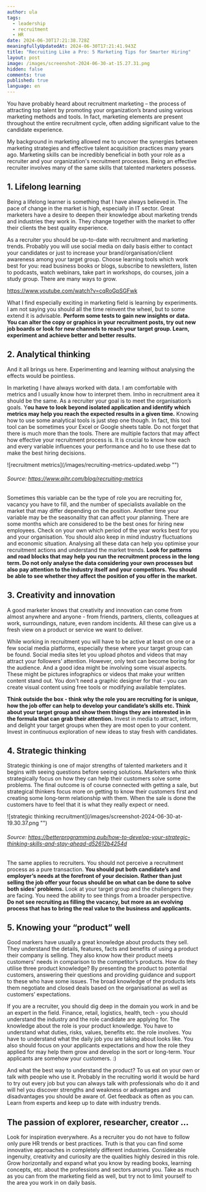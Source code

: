 ```yaml
---
author: ula
tags:
  - leadership
  - recruitment
  - HR
date: 2024-06-30T17:21:38.728Z
meaningfullyUpdatedAt: 2024-06-30T17:21:41.943Z
title: "Recruiting Like a Pro: 5 Marketing Tips for Smarter Hiring"
layout: post
image: /images/screenshot-2024-06-30-at-15.27.31.png
hidden: false
comments: true
published: true
language: en
---
```

You have probably heard about recruitment marketing – the process of attracting top talent by promoting your organization’s brand using various marketing methods and tools. In fact, marketing elements are present throughout the entire recruitment cycle, often adding significant value to the candidate experience.

My background in marketing allowed me to uncover the synergies between marketing strategies and effective talent acquisition practices many years ago. Marketing skills can be incredibly beneficial in both your role as a recruiter and your organization's recruitment processes. Being an effective recruiter involves many of the same skills that talented marketers possess.

## 1. Lifelong learning

Being a lifelong learner is something that I have always believed in. The pace of change in the market is high, especially in IT sector. Great marketers have a desire to deepen their knowledge about marketing trends and industries they work in. They change together with the market to offer their clients the best quality experience.   

As a recruiter you should be up-to-date with recruitment and marketing trends. Probably you will use social media on daily basis either to contact your candidates or just to increase your brand/organisation/client awareness among your target group. Choose learning tools which work best for you: read business books or blogs, subscribe to newsletters, listen to podcasts, watch webinars, take part in workshops, do courses, join a study group. There are many ways to grow.  

https://www.youtube.com/watch?v=cqRoGpSGFwk 

What I find especially exciting in marketing field is learning by experiments. I am not saying you should all the time reinvent the wheel, but to some extend it is advisable. **Perform some tests to gain new insights or data. You can alter the copy or graphics in your recruitment posts, try out new job boards or look for new channels to reach your target group. Learn, experiment and achieve better and better results.**

## 2. Analytical thinking

And it all brings us here. Experimenting and learning without analysing the effects would be pointless.

In marketing I have always worked with data. I am comfortable with metrics and I usually know how to interpret them. Imho in recruitment area it should be the same. As a recruiter your goal is to meet the organisation’s goals. Y**ou have to look beyond isolated application and identify which metrics may help you reach the expected results in a given time.** Knowing how to use some analytical tools is just step one though. In fact, this tool tool can be sometimes your Excel or Google sheets table. Do not forget that there is much more than the tools. There are multiple factors that may affect how effective your recruitment process is. It is crucial to know how each and every variable influences your performance and ho to use these dat to make the best hiring decisions. 

<div className="image">![recruitment metrics](/images/recruiting-metrics-updated.webp "")</div>

###### Source: https://www.aihr.com/blog/recruiting-metrics

Sometimes this variable can be the type of role you are recruiting for, vacancy you have to fill, and the number of specialists available on the market that may differ depending on the position. Another time your variable may be the seasonality that can affect your planning. There are some months which are considered to be the best ones for hiring new employees. Check on your own which period of the year works best for you and your organisation. You should also keep in mind industry fluctuations and economic situation. Analysing all these data can help you optimise your recruitment actions and understand the market trends. 
**Look for patterns and road blocks that may help you run the recruitment process in the long term. Do not only analyse the data considering your own processes but also pay attention to the industry itself and your competitors. You should be able to see whether they affect the position of you offer in the market.** 

## 3. Creativity and innovation

A good marketer knows that creativity and innovation can come from almost anywhere and anyone - from friends, partners, clients, colleagues at work, surroundings, nature, even random incidents. All these can give us a fresh view on a product or service we want to deliver. 

While working in recruitment you will have to be active at least on one or a few social media platforms, especially these where your target group can be found. Social media sites let you upload photos and videos that may attract your followers’ attention. However, only text can become boring for the audience. And a good idea might be involving some visual aspects. These might be pictures infographics or videos that make your written content stand out. You don't need a graphic designer for that - you can create visual content using free tools or modifying available templates. 

**Think outside the box - think why the role you are recruiting for is unique, how the job offer can help to develop your candidate’s skills etc. Think about your target group and show them things they are interested in in the formula that can grab their attention.** Invest in media to attract, inform, and delight your target groups when they are most open to your content. Invest in continuous exploration of new ideas to stay fresh with candidates. 

## 4. Strategic thinking

Strategic thinking is one of major strengths of talented marketers and it begins with seeing questions before seeing solutions. Marketers who think strategically focus on how they can help their customers solve some problems. The final outcome is of course connected with getting a sale, but strategical thinkers focus more on getting to know their customers first and creating some long-term relationship with them. When the sale is done the customers have to feel that it is what they really expect or need. 

<div className="image">![strategic thinking recruitment](/images/screenshot-2024-06-30-at-19.30.37.png "")</div>

###### Source: https://betterprogramming.pub/how-to-develop-your-strategic-thinking-skills-and-stay-ahead-d52612b4254d

The same applies to recruiters. You should not perceive a recruitment process as a pure transaction. **You should put both candidate’s and employer’s needs at the forefront of your decision. Rather than just selling the job offer your focus should be on what can be done to solve both sides’ problems.** Look at your target group and the challengers they are facing. You need the ability to see things from a broader perspective. **Do not see recruiting as filling the vacancy, but more as an evolving process that has to bring the real value to the business and applicants.** 

## 5. Knowing your “product” well

Good markers have usually a great knowledge about products they sell. They understand the details, features, facts and benefits of using a product their company is selling. They also know how their product meets customers’ needs in comparison to the competitor’s products. How do they utilise three product knowledge? By presenting the product to potential customers, answering their questions and  providing guidance and support to these who have some issues. The broad knowledge of the products lets them negotiate and closed deals based on the organisational as well as customers’ expectations.

If you are a recruiter, you should dig deep in the domain you work in and be an expert in the field.  Finance, retail, logistics, health, tech - you should understand the industry and the role candidate are applying for. The knowledge about the role is your product knowledge. You have to understand what duties, risks, values, benefits etc. the role involves. You have to understand what the daily job you are taking about looks like. You also should focus on your applicants expectations and how the role they applied for may help them grow and develop in the sort or long-term. Your applicants are somehow your customers. :) 

And what the best way to understand the product? To us eat on your own or talk with people who use it. Probably in the recruiting world it would be hard to try out every job but you can always talk with professionals who do it and will hel you discover strengths and weakness or advantages and disadvantages you should be aware of. Get feedback as often as you can. Learn from experts and  keep up to date with industry trends.

## The passion of explorer, researcher, creator …

Look for inspiration everywhere. As a recruiter you do not have to follow only pure HR trends or best practices. Truth is that you can find some innovative approaches in completely different industries. Considerable ingenuity, creativity and curiosity are the qualities highly desired in this role. Grow horizontally and expand what you know by reading books, learning concepts, etc. about the professions and sectors around you. Take as much as you can from the marketing field as well, but try not to limit yourself to the area you work in on daily basis.